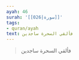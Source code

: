 ```yaml
---
ayah: 46
surah: '[[026|سورة]]'
tags:
- quran/ayah
text: فألقي السحرة ساجدين
---
```

> فألقي السحرة ساجدين
